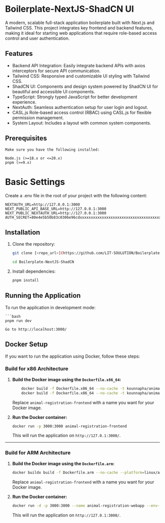 # Boilerplate-NextJS-ShadCN UI

A modern, scalable full-stack application boilerplate built with Next.js and Tailwind CSS. This project integrates key frontend and backend features, making it ideal for starting web applications that require role-based access control and user authentication.

## Features

- Backend API Integration: Easily integrate backend APIs with axios interceptors for secure API communication.
- Tailwind CSS: Responsive and customizable UI styling with Tailwind CSS.
- ShadCN UI: Components and design system powered by ShadCN UI for beautiful and accessible UI components.
- TypeScript: Strongly typed JavaScript for better development experience.
- NextAuth: Seamless authentication setup for user login and logout.
- CASL.js Role-based access control (RBAC) using CASL.js for flexible permission management.
- System Layout: Includes a layout with common system components.

## Prerequisites

    Make sure you have the following installed:

    Node.js (>=18.x or <=20.x)
    pnpm (>=9.x)

# Basic Settings

Create a .env file in the root of your project with the following content:

    NEXTAUTH_URL=http://127.0.0.1:3000
    NEXT_PUBLIC_API_BASE_URL=http://127.0.0.1:3000
    NEXT_PUBLIC_NEXTAUTH_URL=http://127.0.0.1:3000
    AUTH_SECRET=80e4e5b50b83c0306e96cdxxxxxxxxxxxxxxxxxxxxxxxxxxxxxxxxxxxxx

## Installation

1. Clone the repository:

    ```bash
    git clone [<repo_url>](https://github.com/LIT-SOULUTION/Boilerplate-NextJS-ShadCN.git)

    cd Boilerplate-NextJS-ShadCN

2. Install dependencies:

    ```bash
    pnpm install

## Running the Application

To run the application in development mode:

    ```bash
    pnpm run dev
    
    Go to http://localhost:3000/




## Docker Setup

If you want to run the application using Docker, follow these steps:

### Build for x86 Architecture

1. **Build the Docker image using the `Dockerfile.x86_64`:**

    ```bash
        docker build -f Dockerfile.x86_64 --no-cache -t kounnapha/animalregistration-f:frontend-0.3.3 .
        docker build -f Dockerfile.x86_64 --no-cache -t kounnapha/animalregistration-b:backend "versionxxxx" .
    ```

    Replace `animal-registration-frontend` with a name you want for your Docker image.

2. **Run the Docker container:**

    ```bash
    docker run -p 3000:3000 animal-registration-frontend
    ```

    This will run the application on `http://127.0.1:3000/`.

---

### Build for ARM Architecture

1. **Build the Docker image using the `Dockerfile.arm`:**

    ```bash
    docker buildx build -f Dockerfile.arm --no-cache --platform=linux/amd64 -t animal-registration-frontend .
    ```

    Replace `animal-registration-frontend` with a name you want for your Docker image.

2. **Run the Docker container:**

    ```bash
    docker run -d -p 3000:3000 --name animal-registration-webapp --env-file .env animal-registration-webapp
    ```

    This will run the application on `http://127.0.1:3000/`.